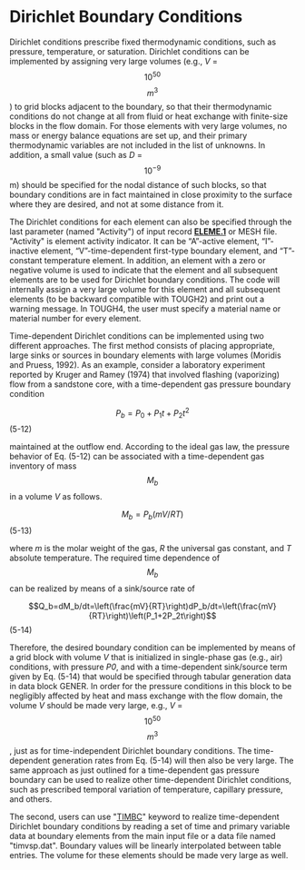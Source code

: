 # Dirichlet Boundary Conditions

Dirichlet conditions prescribe fixed thermodynamic conditions, such as pressure, temperature, or saturation. Dirichlet conditions can be implemented by assigning very large volumes (e.g., _V_ = $$10^{50}$$ $$m^3$$) to grid blocks adjacent to the boundary, so that their thermodynamic conditions do not change at all from fluid or heat exchange with finite-size blocks in the flow domain. For those elements with very large volumes, no mass or energy balance equations are set up, and their primary thermodynamic variables are not included in the list of unknowns. In addition, a small value (such as _D_ = $$10^{-9}$$m) should be specified for the nodal distance of such blocks, so that boundary conditions are in fact maintained in close proximity to the surface where they are desired, and not at some distance from it.&#x20;

The Dirichlet conditions for each element can also be specified through the last parameter (named "Activity") of input record [**ELEME.1**](../../preparation-of-model-input/keywords-and-input-data/eleme.md) or MESH file.  "Activity" is element activity indicator. It can be “A”-active element, “I”-inactive element, “V”-time-dependent first-type boundary element, and  “T”-constant temperature element. In addition, an element with a zero or negative volume is used to indicate that the element and all subsequent elements are to be used for Dirichlet boundary conditions. The code will internally assign a very large volume for this element and all subsequent elements (to be backward compatible with TOUGH2) and print out a warning message.  In TOUGH4, the user must specify a material name or material number for every element.

Time-dependent Dirichlet conditions can be implemented using two different approaches. The first method consists of placing appropriate, large sinks or sources in boundary elements with large volumes (Moridis and Pruess, 1992). As an example, consider a laboratory experiment reported by Kruger and Ramey (1974) that involved flashing (vaporizing) flow from a sandstone core, with a time-dependent gas pressure boundary condition

&#x20;$$P_b=P_0+P_1t+P_2t^2$$                                                                                       (5-12)                                                                            &#x20;

maintained at the outflow end. According to the ideal gas law, the pressure behavior of Eq. (5-12) can be associated with a time-dependent gas inventory of mass $$M_b$$ in a volume _V_ as follows.

&#x20;$$M_b=P_b(mV/RT)$$                                                                                           (5-13) &#x20;

where _m_ is the molar weight of the gas, _R_ the universal gas constant, and _T_ absolute temperature. The required time dependence of $$M_b$$ can be realized by means of a sink/source rate of

&#x20;$$Q_b=dM_b/dt=\left(\frac{mV}{RT}\right)dP_b/dt=\left(\frac{mV}{RT}\right)\left(P_1+2P_2t\right)$$                                   (5-14)

&#x20;Therefore, the desired boundary condition can be implemented by means of a grid block with volume _V_ that is initialized in single-phase gas (e.g., air) conditions, with pressure _P0_, and with a time-dependent sink/source term given by Eq. (5-14) that would be specified through tabular generation data in data block GENER. In order for the pressure conditions in this block to be negligibly affected by heat and mass exchange with the flow domain, the volume _V_ should be made very large, e.g., _V_ = $$10^{50}$$ $$m^3$$, just as for time-independent Dirichlet boundary conditions. The time-dependent generation rates from Eq. (5-14) will then also be very large. The same approach as just outlined for a time-dependent gas pressure boundary can be used to realize other time-dependent Dirichlet conditions, such as prescribed temporal variation of temperature, capillary pressure, and others.

The second, users can use "[TIMBC](../../preparation-of-model-input/keywords-and-input-data/timbc.md)" keyword to realize time-dependent Dirichlet boundary conditions by reading a set of time and primary variable data at boundary elements from the main input file or a data file named "timvsp.dat". Boundary values will be linearly interpolated between table entries. The volume for these elements should be made very large as well.
